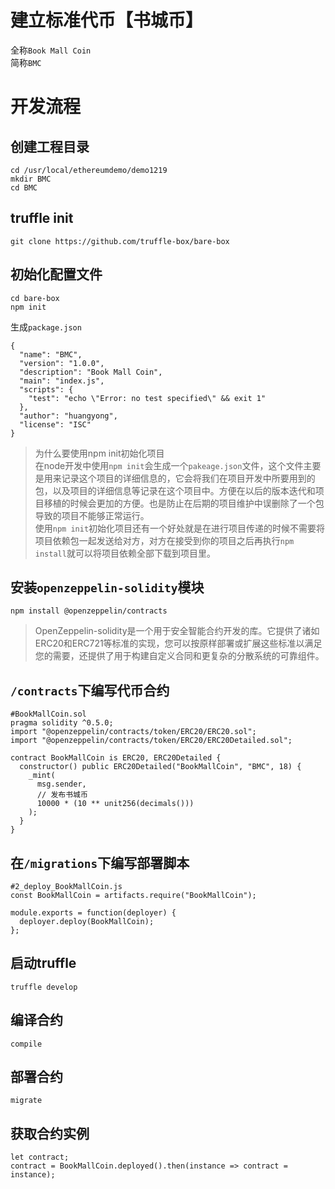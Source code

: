 # 建立标准代币【书城币】
全称`Book Mall Coin`  
简称`BMC`

# 开发流程
## 创建工程目录
```
cd /usr/local/ethereumdemo/demo1219
mkdir BMC
cd BMC
```
## truffle init
```
git clone https://github.com/truffle-box/bare-box
```
## 初始化配置文件
```
cd bare-box
npm init
```
生成`package.json`
```
{
  "name": "BMC",
  "version": "1.0.0",
  "description": "Book Mall Coin",
  "main": "index.js",
  "scripts": {
    "test": "echo \"Error: no test specified\" && exit 1"
  },
  "author": "huangyong",
  "license": "ISC"
}
```
> 为什么要使用npm init初始化项目  
在node开发中使用`npm init`会生成一个`pakeage.json`文件，这个文件主要是用来记录这个项目的详细信息的，它会将我们在项目开发中所要用到的包，以及项目的详细信息等记录在这个项目中。方便在以后的版本迭代和项目移植的时候会更加的方便。也是防止在后期的项目维护中误删除了一个包导致的项目不能够正常运行。  
使用`npm init`初始化项目还有一个好处就是在进行项目传递的时候不需要将项目依赖包一起发送给对方，对方在接受到你的项目之后再执行`npm install`就可以将项目依赖全部下载到项目里。

## 安装`openzeppelin-solidity`模块  
```
npm install @openzeppelin/contracts
```
> OpenZeppelin-solidity是一个用于安全智能合约开发的库。它提供了诸如ERC20和ERC721等标准的实现，您可以按原样部署或扩展这些标准以满足您的需要，还提供了用于构建自定义合同和更复杂的分散系统的可靠组件。
## `/contracts`下编写代币合约
```
#BookMallCoin.sol
pragma solidity ^0.5.0;
import "@openzeppelin/contracts/token/ERC20/ERC20.sol";
import "@openzeppelin/contracts/token/ERC20/ERC20Detailed.sol";

contract BookMallCoin is ERC20, ERC20Detailed {
  constructor() public ERC20Detailed("BookMallCoin", "BMC", 18) {
    _mint(
      msg.sender,
      // 发布书城币
      10000 * (10 ** unit256(decimals()))
    );
  }
}
```
## 在`/migrations`下编写部署脚本
```
#2_deploy_BookMallCoin.js
const BookMallCoin = artifacts.require("BookMallCoin");

module.exports = function(deployer) {
  deployer.deploy(BookMallCoin);
};
```
## 启动truffle
```
truffle develop
```
## 编译合约
```
compile
```
## 部署合约
```
migrate
```
## 获取合约实例
```
let contract;
contract = BookMallCoin.deployed().then(instance => contract = instance);
```
